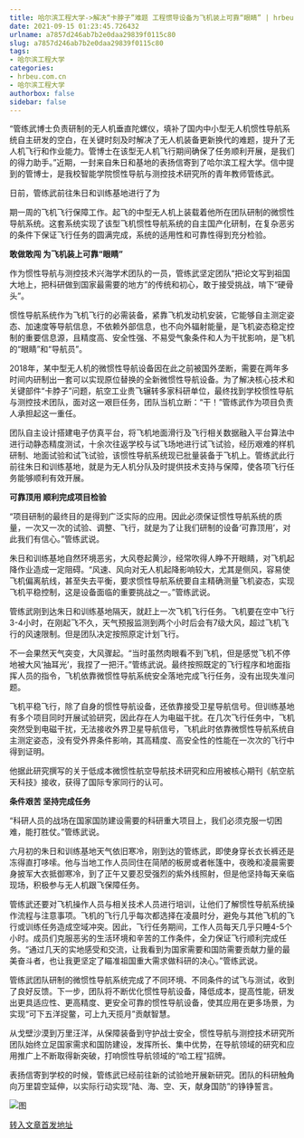 ```yaml
---
title: 哈尔滨工程大学->解决“卡脖子”难题 工程惯导设备为飞机装上可靠“眼睛” | hrbeu.com.cn
date: 2021-09-15 01:23:45.726432
urlname: a7857d246ab7b2e0daa29839f0115c80
slug: a7857d246ab7b2e0daa29839f0115c80
tags: 
- 哈尔滨工程大学
categories:
- hrbeu.com.cn
- 哈尔滨工程大学
authorbox: false
sidebar: false
---
```

“管练武博士负责研制的无人机垂直陀螺仪，填补了国内中小型无人机惯性导航系统自主研发的空白，在关键时刻及时解决了无人机装备更新换代的难题，提升了无人机飞行和作业能力。管博士在该型无人机飞行期间确保了任务顺利开展，是我们的得力助手。”近期，一封来自朱日和基地的表扬信寄到了哈尔滨工程大学。信中提到的管博士，是我校智能学院惯性导航与测控技术研究所的青年教师管练武。

日前，管练武前往朱日和训练基地进行了为
<!--more-->
期一周的飞机飞行保障工作。起飞的中型无人机上装载着他所在团队研制的微惯性导航系统。这套系统实现了该型飞机惯性导航系统的自主国产化研制，在复杂恶劣的条件下保证飞行任务的圆满完成，系统的适用性和可靠性得到充分检验。

**敢做敢闯 为飞机装上可靠“眼睛”**

作为惯性导航与测控技术兴海学术团队的一员，管练武坚定团队“把论文写到祖国大地上，把科研做到国家最需要的地方”的传统和初心，敢于接受挑战，啃下“硬骨头”。

惯性导航系统作为飞机飞行的必需装备，紧靠飞机发动机安装，它能够自主测定姿态、加速度等导航信息，不依赖外部信息，也不向外辐射能量，是飞机姿态稳定控制的重要信息源，且精度高、安全性强、不易受气象条件和人为干扰影响，是飞机的“眼睛”和“导航员”。

2018年，某中型无人机的微惯性导航设备因在此之前被国外垄断，需要在两年多时间内研制出一套可以实现原位替换的全新微惯性导航设备。为了解决核心技术和关键部件“卡脖子”问题，航空工业贵飞辗转多家科研单位，最终找到学校惯性导航与测控技术团队，面对这一艰巨任务，团队当机立断：“干！”管练武作为项目负责人承担起这一重任。

团队自主设计搭建电子仿真平台，将飞机地面滑行及飞行相关数据融入平台算法中进行动静态精度测试，十余次往返学校与试飞场地进行试飞试验，经历艰难的样机研制、地面试验和试飞试验，该惯性导航系统现已批量装备于飞机上。管练武此行前往朱日和训练基地，就是为无人机分队及时提供技术支持与保障，使各项飞行任务能够顺利有效开展。

**可靠顶用 顺利完成项目检验**

“项目研制的最终目的是得到广泛实际的应用。因此必须保证惯性导航系统的质量，一次又一次的试验、调整、飞行，就是为了让我们研制的设备‘可靠顶用’，对此我们有信心。”管练武说。

朱日和训练基地自然环境恶劣，大风卷起黄沙，经常吹得人睁不开眼睛，对飞机起降作业造成一定阻碍。“风速、风向对无人机起降影响较大，尤其是侧风，容易使飞机偏离航线，甚至失去平衡，要求惯性导航系统要自主精确测量飞机姿态，实现飞机平稳控制，这是设备面临的重要挑战之一。”管练武说。

管练武刚到达朱日和训练基地隔天，就赶上一次飞机飞行任务。飞机要在空中飞行3-4小时，在刚起飞不久，天气预报监测到两个小时后会有7级大风，超过飞机飞行的风速限制。但是团队决定按照原定计划飞行。

不一会果然天气突变，大风骤起。“当时虽然肉眼看不到飞机，但是感觉飞机不停地被大风‘抽耳光’，我捏了一把汗。”管练武说。最终按照既定的飞行程序和地面指挥人员的指令，飞机依靠微惯性导航系统安全落地完成飞行任务，没有出现失准问题。

飞机平稳飞行，除了自身的惯性导航设备，还依靠接受卫星导航信号。但训练基地有多个项目同时开展试验研究，因此存在人为电磁干扰。在几次飞行任务中，飞机突然受到电磁干扰，无法接收外界卫星导航信号，飞机此时依靠微惯性导航系统自主测定姿态，没有受外界条件影响，其高精度、高安全性的性能在一次次的飞行中得到证明。

他据此研究撰写的关于低成本微惯性航空导航技术研究和应用被核心期刊《航空航天科技》接收，获得了国际专家同行的认可。

**条件艰苦 坚持完成任务**

“科研人员的战场在国家国防建设需要的科研重大项目上，我们必须克服一切困难，能打胜仗。”管练武说。

六月初的朱日和训练基地天气依旧寒冷，刚到达的管练武，即使身穿长衣长裤还是冻得直打哆嗦。他与当地工作人员同住在简陋的板房或者帐篷中，夜晚和凌晨需要身披军大衣抵御寒冷，到了正午又要忍受强烈的紫外线照射，但是他坚持每天亲临现场，积极参与无人机跟飞保障任务。

管练武还要对飞机操作人员与相关技术人员进行培训，让他们了解惯性导航系统操作流程与注意事项。飞机的飞行几乎每次都选择在凌晨时分，避免与其他飞机的飞行或训练任务造成空域冲突。因此，飞行任务期间，工作人员每天几乎只睡4-5个小时。成员们克服恶劣的生活环境和辛苦的工作条件，全力保证飞行顺利完成任务。“通过几天的实地感受和交流，让我看到为国家需要和国防需要贡献力量的最美奋斗者，也让我更坚定了瞄准祖国重大需求做科研的决心。”管练武说。

管练武团队研制的微惯性导航系统完成了不同环境、不同条件的试飞与测试，收到了良好反馈。下一步，团队将不断优化惯性导航设备，降低成本，提高性能，研发出更具适应性、更高精度、更安全可靠的惯性导航设备，使其应用在更多场景，为实现“可下五洋捉鳖，可上九天揽月”贡献智慧。

从戈壁沙漠到万里汪洋，从保障装备到守护战士安全，惯性导航与测控技术研究所团队始终立足国家需求和国防建设，发挥所长、集中优势，在导航领域的研究和应用推广上不断取得新突破，打响惯性导航领域的“哈工程”招牌。

表扬信寄到学校的时候，管练武已经前往新的试验地开展新研究。团队的科研触角向万里碧空延伸，以实际行动实现“陆、海、空、天，献身国防”的铮铮誓言。

![图](http://gongxue.cn/__local/7/01/DD/CB9112870E517312BFC96982484_75FEF15D_1334C.jpg)

[转入文章首发地址](http://gongxue.cn/info/1015/67767.htm)